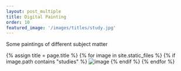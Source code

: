 ```yaml
---
layout: post_multiple
title: Digital Painting
order: 10
featured_image: '/images/titles/study.jpg'
---
```


Some paintings of different subject matter

<div class="gallery" data-columns="3">
		{% assign title = page.title %}
		{% for image in site.static_files %}
			{% if image.path contains "studies" %}
				<img src="{{ site.baseurl }}{{ image.path }}" alt="image" />
			{% endif %}
		{% endfor %}
</div>